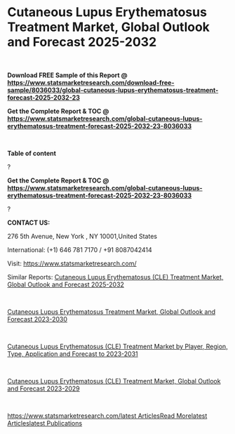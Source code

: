 <h1>Cutaneous Lupus Erythematosus Treatment Market, Global Outlook and Forecast 2025-2032</h1><br/><p><strong>Download FREE Sample of this Report @ <a href="https://www.statsmarketresearch.com/download-free-sample/8036033/global-cutaneous-lupus-erythematosus-treatment-forecast-2025-2032-23">https://www.statsmarketresearch.com/download-free-sample/8036033/global-cutaneous-lupus-erythematosus-treatment-forecast-2025-2032-23</a></strong></p>
 
 
 
 <div><b>Get the Complete Report & TOC @ <a href="https://www.statsmarketresearch.com/global-cutaneous-lupus-erythematosus-treatment-forecast-2025-2032-23-8036033">https://www.statsmarketresearch.com/global-cutaneous-lupus-erythematosus-treatment-forecast-2025-2032-23-8036033</a></b></div>
 
 
 
 <p><br />
 
 <b>Table of content</b></p>
 
 
 
 <p>? </p>
 
 
 
 <div><b>Get the Complete Report & TOC @ <a href="https://www.statsmarketresearch.com/global-cutaneous-lupus-erythematosus-treatment-forecast-2025-2032-23-8036033">https://www.statsmarketresearch.com/global-cutaneous-lupus-erythematosus-treatment-forecast-2025-2032-23-8036033</a></b></div>
 
 
 
 <p>? </p>
 
 
 
 <p><b>CONTACT US:</b><br />
 
 276 5th Avenue, New York , NY 10001,United States<br />
 
 International: (+1) 646 781 7170 / +91 8087042414<br />
 
 Visit: <a href="https://www.statsmarketresearch.com/">https://www.statsmarketresearch.com/</a><br />
 
 Similar Reports: <a href="https://www.statsmarketresearch.com/global-cutaneous-lupus-erythematosus-treatment-forecast-2025-2032-23-8036033">Cutaneous Lupus Erythematosus (CLE) Treatment Market, Global Outlook and Forecast 2025-2032</a><br />
 
 <br />
 
 <a href="https://www.statsmarketresearch.com/global-cutaneous-lupus-erythematosus-treatment-forecast-2025-2032-23-8036033">Cutaneous Lupus Erythematosus Treatment Market, Global Outlook and Forecast 2023-2030</a><br />
 
 <br />
 
 <a href="https://www.statsmarketresearch.com/global-cutaneous-lupus-erythematosus-treatment-forecast-2025-2032-23-8036033">Cutaneous Lupus Erythematosus (CLE) Treatment Market by Player, Region, Type, Application and Forecast to 2023-2031 </a><br />
 
 <br />
 
 <a href="https://www.statsmarketresearch.com/global-cutaneous-lupus-erythematosus-treatment-forecast-2025-2032-23-8036033">Cutaneous Lupus Erythematosus (CLE) Treatment Market, Global Outlook and Forecast 2023-2029</a><br />
 
 <br />
 
 <a href="https://gyeongbokgung.com">https://www.statsmarketresearch.com/</a><a href="https://hallyeomaritime.com">latest Articles</a><a href="https://jingwansa.com">Read More</a><a href="https://nguoiviet.jp/">latest Articles</a><a href="https://www.intelmarketresearch.com/">latest Publications</a></p>